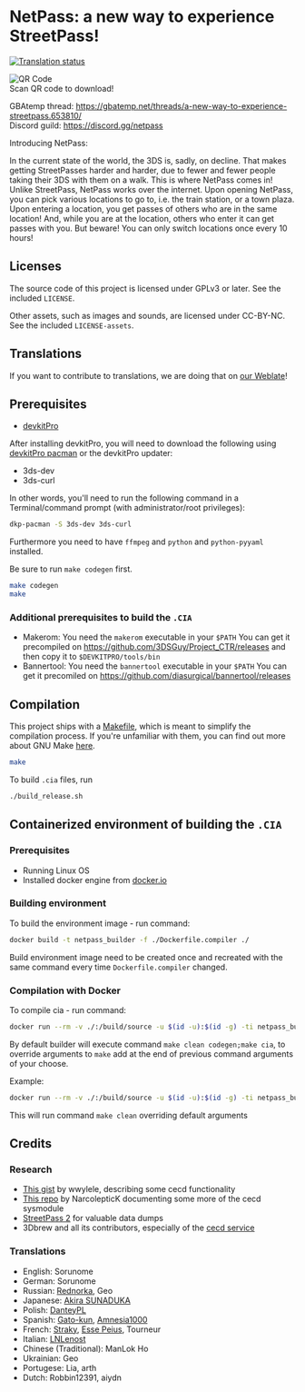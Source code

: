 # NetPass: a new way to experience StreetPass!

[![Translation status](https://weblate.sorunome.de/widget/netpass/app/svg-badge.svg)](https://weblate.sorunome.de/engage/netpass/)

![QR Code](https://gitlab.com/Sorunome/3ds-streetpass/-/raw/release_builds/qr.png)  
Scan QR code to download!

GBAtemp thread: https://gbatemp.net/threads/a-new-way-to-experience-streetpass.653810/  
Discord guild: https://discord.gg/netpass

Introducing NetPass:

In the current state of the world, the 3DS is, sadly, on decline. That makes getting StreetPasses harder and harder, due to fewer and fewer people taking their 3DS with them on a walk. This is where NetPass comes in!  
Unlike StreetPass, NetPass works over the internet. Upon opening NetPass, you can pick various locations to go to, i.e. the train station, or a town plaza. Upon entering a location, you get passes of others who are in the same location! And, while you are at the location, others who enter it can get passes with you. But beware! You can only switch locations once every 10 hours!

## Licenses
The source code of this project is licensed under GPLv3 or later. See the included `LICENSE`.

Other assets, such as images and sounds, are licensed under CC-BY-NC. See the included `LICENSE-assets`.

## Translations
If you want to contribute to translations, we are doing that on [our Weblate](https://weblate.sorunome.de/projects/netpass)!

## Prerequisites

- [devkitPro](https://devkitpro.org/wiki/Getting_Started)

After installing devkitPro, you will need to download the following using [devkitPro pacman](https://devkitpro.org/wiki/devkitPro_pacman) or the devkitPro updater:

- 3ds-dev
- 3ds-curl

In other words, you'll need to run the following command in a Terminal/command prompt (with administrator/root privileges):

```bash
dkp-pacman -S 3ds-dev 3ds-curl
```

Furthermore you need to have `ffmpeg` and `python` and `python-pyyaml` installed.

Be sure to run `make codegen` first.
```bash
make codegen
make
```

### Additional prerequisites to build the `.CIA`
 - Makerom: You need the `makerom` executable in your `$PATH`
   You can get it precompiled on https://github.com/3DSGuy/Project_CTR/releases and then copy it to `$DEVKITPRO/tools/bin`
 - Bannertool: You need the `bannertool` executable in your `$PATH`
   You can get it precomiled on https://github.com/diasurgical/bannertool/releases

## Compilation

This project ships with a [Makefile](Makefile), which is meant to simplify the compilation process. If you're unfamiliar with them, you can find out more about GNU Make [here](https://www.gnu.org/software/make/).

```bash
make
```

To build `.cia` files, run

```bash
./build_release.sh
```

## Containerized environment of building the `.CIA`
### Prerequisites
- Running Linux OS 
- Installed docker engine from [docker.io](https://docs.docker.com/desktop/install/linux-install/)
### Building environment
To build the environment image - run command:
```bash
docker build -t netpass_builder -f ./Dockerfile.compiler ./
```
Build environment image need to be created once and recreated with the same command every time `Dockerfile.compiler` changed.
### Compilation with Docker 
To compile cia -  run command:
```bash
docker run --rm -v ./:/build/source -u $(id -u):$(id -g) -ti netpass_builder
```

By default builder will execute command `make clean codegen;make cia`, to override arguments to `make` add at the end of previous command arguments of your choose. 

Example:
```bash
docker run --rm -v ./:/build/source -u $(id -u):$(id -g) -ti netpass_builder clean
```
This will run command `make clean` overriding default arguments

## Credits
### Research
 - [This gist](https://gist.github.com/wwylele/29a8caa6f5e5a7d88a00bedae90472ed) by wwylele, describing some cecd functionality
 - [This repo](https://github.com/NarcolepticK/CECDocs) by NarcolepticK documenting some more of the cecd sysmodule
 - [StreetPass 2](https://gbatemp.net/threads/streetpass-2-rise-from-the-ashes.526749/) for valuable data dumps
 - 3Dbrew and all its contributors, especially of the [cecd service](https://www.3dbrew.org/wiki/CECD_Services)

### Translations
 - English: Sorunome
 - German: Sorunome
 - Russian: [Rednorka](https://gbatemp.net/members/rednorka.575239/), Geo
 - Japanese: [Akira SUNADUKA](https://gitlab.com/Akira-SN)
 - Polish: [DanteyPL](https://gitlab.com/DanteyPL)
 - Spanish: [Gato-kun](https://gitlab.com/Gato-kun), [Amnesia1000](https://gitlab.com/Amnesia1000)
 - French: [Straky](https://gitlab.com/str4ky), [Esse Peius](https://gitlab.com/Essepeius), Tourneur
 - Italian: [LNLenost](https://github.com/LNLenost)
 - Chinese (Traditional): ManLok Ho
 - Ukrainian: Geo
 - Portugese: Lia, arth
 - Dutch: Robbin12391, aiydn